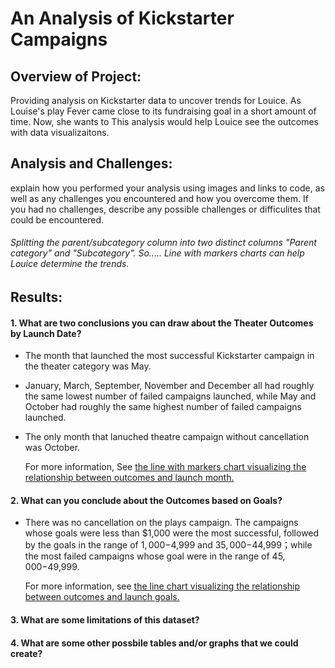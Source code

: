 # An Analysis of Kickstarter Campaigns


## Overview  of Project: 
Providing analysis on Kickstarter data to uncover trends for Louice. As Louise's play Fever came close to its fundraising goal in a short amount of time. Now, she wants to 
This analysis would help Louice see the outcomes with data visualizaitons. 


## Analysis and Challenges: 
explain how you performed your analysis using images and links to code, as well as any challenges you encountered and how you overcome them. If you had no challenges, describe any possible challenges or difficulites that could be encountered. 

###### Splitting the parent/subcategory column into two distinct columns "Parent category" and "Subcategory". So..... Line with markers charts can help Louice determine the trends. 

## Results:
#### 1. What are two conclusions you can draw about the Theater Outcomes by Launch Date?  
- The month that launched the most successful Kickstarter campaign in the theater category was May. 
- January, March, September, November and December all had roughly the same lowest number of failed campaigns launched, while May and October had roughly the same highest number of failed campaigns launched.
- The only month that lanuched theatre campaign without cancellation was October. 

  For more information, See [the line with markers chart visualizing the relationship between outcomes and launch month.](/Theater_Outcomes_vs_Launch.png)

#### 2.  What can you conclude about the Outcomes based on Goals?
* There was no cancellation on the plays campaign. The campaigns whose goals were less than $1,000 were the most successful, followed by the goals in the range of $1,000-$4,999 and $35,000-$44,999；while the most failed campaigns whose goal were in the range of $45,000-$49,999. 

  For more information, see [the line chart visualizing the relationship between outcomes and launch goals.](/Outcomes_vs_Goals.png)

#### 3. What are some limitations of this dataset?
#### 4.  What are some other possbile tables and/or graphs that we could create?

